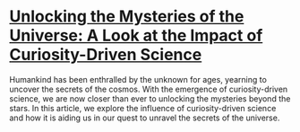 
# [Unlocking the Mysteries of the Universe: A Look at the Impact of Curiosity-Driven Science](https://www.mindhaste.com/t/curiosity/unlocking-the-mysteries-of-the-universe-a-look-at-the-impact-of-curiosity-driven-science-437)

Humankind has been enthralled by the unknown for ages, yearning to uncover the secrets of the cosmos. With the emergence of curiosity-driven science, we are now closer than ever to unlocking the mysteries beyond the stars. In this article, we explore the influence of curiosity-driven science and how it is aiding us in our quest to unravel the secrets of the universe.
    